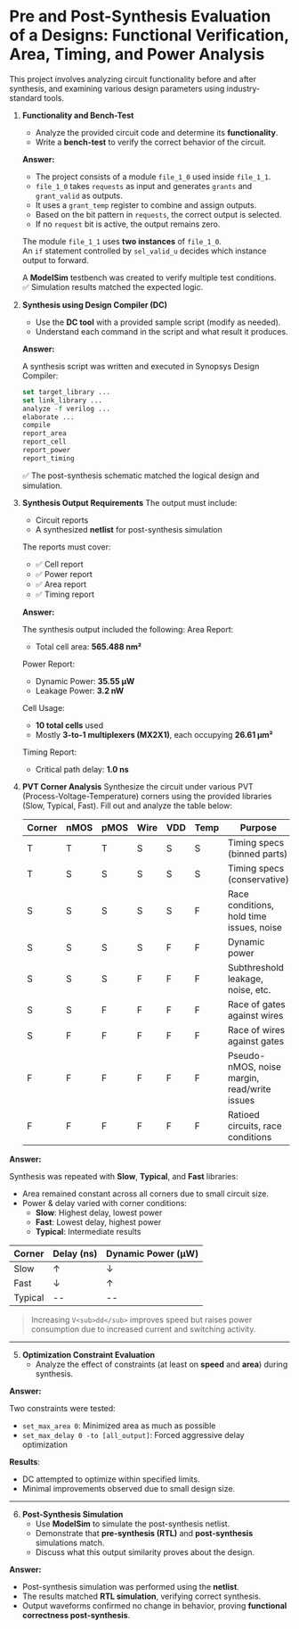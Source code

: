 # Pre and Post-Synthesis Evaluation of a Designs: Functional Verification, Area, Timing, and Power Analysis

This project involves analyzing circuit functionality before and after synthesis, and examining various design parameters using industry-standard tools.

1. **Functionality and Bench-Test**
   - Analyze the provided circuit code and determine its **functionality**.
   - Write a **bench-test** to verify the correct behavior of the circuit.
     
   **Answer:**
   - The project consists of a module `file_1_0` used inside `file_1_1`.
   - `file_1_0` takes `requests` as input and generates `grants` and `grant_valid` as outputs.
   - It uses a `grant_temp` register to combine and assign outputs.
   - Based on the bit pattern in `requests`, the correct output is selected.
   - If no `request` bit is active, the output remains zero.
   
   The module `file_1_1` uses **two instances** of `file_1_0`.  
   An `if` statement controlled by `sel_valid_u` decides which instance output to forward.
   
   A **ModelSim** testbench was created to verify multiple test conditions.  
   ✅ Simulation results matched the expected logic.

2. **Synthesis using Design Compiler (DC)**
   - Use the **DC tool** with a provided sample script (modify as needed).
   - Understand each command in the script and what result it produces.

   **Answer:**
   
   A synthesis script was written and executed in Synopsys Design Compiler:
   
   ```tcl
   set target_library ...
   set link_library ...
   analyze -f verilog ...
   elaborate ...
   compile
   report_area
   report_cell
   report_power
   report_timing
   ```
   
   ✅ The post-synthesis schematic matched the logical design and simulation.

3. **Synthesis Output Requirements**
   The output must include:
   - Circuit reports
   - A synthesized **netlist** for post-synthesis simulation

   The reports must cover:
   - ✅ Cell report  
   - ✅ Power report  
   - ✅ Area report  
   - ✅ Timing report

   **Answer:**
   
   The synthesis output included the following:
   Area Report:
   - Total cell area: **565.488 nm²**
   
   Power Report:
   - Dynamic Power: **35.55 µW**
   - Leakage Power: **3.2 nW**
   
   Cell Usage:
   - **10 total cells** used
   - Mostly **3-to-1 multiplexers (MX2X1)**, each occupying **26.61 µm²**
   
   Timing Report:
   - Critical path delay: **1.0 ns**

4. **PVT Corner Analysis**
   Synthesize the circuit under various PVT (Process-Voltage-Temperature) corners using the provided libraries (Slow, Typical, Fast). Fill out and analyze the table below:

   | Corner | nMOS | pMOS | Wire | VDD | Temp | Purpose                                              |
   |--------|------|------|------|-----|------|------------------------------------------------------|
   | T      | T    | T    | S    | S   | S    | Timing specs (binned parts)                          |
   | T      | S    | S    | S    | S   | S    | Timing specs (conservative)                         |
   | S      | S    | S    | S    | S   | F    | Race conditions, hold time issues, noise             |
   | S      | S    | S    | S    | F   | F    | Dynamic power                                        |
   | S      | S    | S    | F    | F   | F    | Subthreshold leakage, noise, etc.                    |
   | S      | S    | F    | F    | F   | F    | Race of gates against wires                          |
   | S      | F    | F    | F    | F   | F    | Race of wires against gates                          |
   | F      | F    | F    | F    | F   | F    | Pseudo-nMOS, noise margin, read/write issues         |
   | F      | F    | F    | F    | F   | F    | Ratioed circuits, race conditions                    |

**Answer:**

Synthesis was repeated with **Slow**, **Typical**, and **Fast** libraries:

- Area remained constant across all corners due to small circuit size.
- Power & delay varied with corner conditions:
  - **Slow**: Highest delay, lowest power
  - **Fast**: Lowest delay, highest power
  - **Typical**: Intermediate results

| Corner  | Delay (ns) | Dynamic Power (µW) |
|---------|------------|--------------------|
| Slow    | ↑          | ↓                  |
| Fast    | ↓          | ↑                  |
| Typical | --         | --                 |

> Increasing `V<sub>dd</sub>` improves speed but raises power consumption due to increased current and switching activity.

---
5. **Optimization Constraint Evaluation**
   - Analyze the effect of constraints (at least on **speed** and **area**) during synthesis.

**Answer:**

Two constraints were tested:

- `set_max_area 0`: Minimized area as much as possible
- `set_max_delay 0 -to [all_output]`: Forced aggressive delay optimization

**Results**:
- DC attempted to optimize within specified limits.
- Minimal improvements observed due to small design size.

---
6. **Post-Synthesis Simulation**
   - Use **ModelSim** to simulate the post-synthesis netlist.
   - Demonstrate that **pre-synthesis (RTL)** and **post-synthesis** simulations match.
   - Discuss what this output similarity proves about the design.

**Answer:**

- Post-synthesis simulation was performed using the **netlist**.
- The results matched **RTL simulation**, verifying correct synthesis.
- Output waveforms confirmed no change in behavior, proving **functional correctness post-synthesis**.
